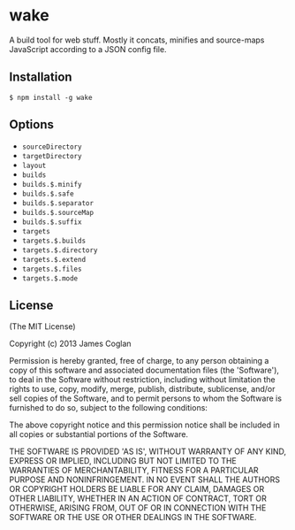 # wake

A build tool for web stuff. Mostly it concats, minifies and source-maps
JavaScript according to a JSON config file.


## Installation

```
$ npm install -g wake
```


## Options

* `sourceDirectory`
* `targetDirectory`
* `layout`
* `builds`
* `builds.$.minify`
* `builds.$.safe`
* `builds.$.separator`
* `builds.$.sourceMap`
* `builds.$.suffix`
* `targets`
* `targets.$.builds`
* `targets.$.directory`
* `targets.$.extend`
* `targets.$.files`
* `targets.$.mode`


## License

(The MIT License)

Copyright (c) 2013 James Coglan

Permission is hereby granted, free of charge, to any person obtaining a copy of
this software and associated documentation files (the 'Software'), to deal in
the Software without restriction, including without limitation the rights to
use, copy, modify, merge, publish, distribute, sublicense, and/or sell copies
of the Software, and to permit persons to whom the Software is furnished to do
so, subject to the following conditions:

The above copyright notice and this permission notice shall be included in all
copies or substantial portions of the Software.

THE SOFTWARE IS PROVIDED 'AS IS', WITHOUT WARRANTY OF ANY KIND, EXPRESS OR
IMPLIED, INCLUDING BUT NOT LIMITED TO THE WARRANTIES OF MERCHANTABILITY,
FITNESS FOR A PARTICULAR PURPOSE AND NONINFRINGEMENT. IN NO EVENT SHALL THE
AUTHORS OR COPYRIGHT HOLDERS BE LIABLE FOR ANY CLAIM, DAMAGES OR OTHER
LIABILITY, WHETHER IN AN ACTION OF CONTRACT, TORT OR OTHERWISE, ARISING FROM,
OUT OF OR IN CONNECTION WITH THE SOFTWARE OR THE USE OR OTHER DEALINGS IN THE
SOFTWARE.

